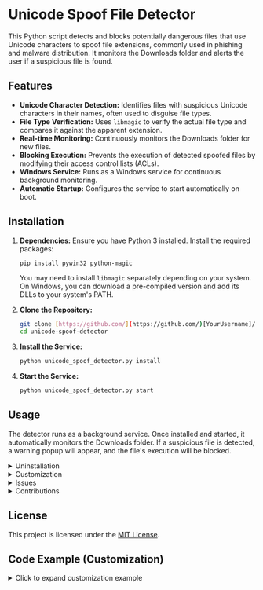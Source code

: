 # Unicode Spoof File Detector

This Python script detects and blocks potentially dangerous files that use Unicode characters to spoof file extensions, commonly used in phishing and malware distribution. It monitors the Downloads folder and alerts the user if a suspicious file is found.

## Features

*   **Unicode Character Detection:** Identifies files with suspicious Unicode characters in their names, often used to disguise file types.
*   **File Type Verification:** Uses `libmagic` to verify the actual file type and compares it against the apparent extension.
*   **Real-time Monitoring:** Continuously monitors the Downloads folder for new files.
*   **Blocking Execution:** Prevents the execution of detected spoofed files by modifying their access control lists (ACLs).
*   **Windows Service:** Runs as a Windows service for continuous background monitoring.
*   **Automatic Startup:** Configures the service to start automatically on boot.

## Installation

1.  **Dependencies:** Ensure you have Python 3 installed. Install the required packages:

    ```bash
    pip install pywin32 python-magic
    ```

    You may need to install `libmagic` separately depending on your system. On Windows, you can download a pre-compiled version and add its DLLs to your system's PATH.

2.  **Clone the Repository:**

    ```bash
    git clone [https://github.com/](https://github.com/)[YourUsername]/unicode-spoof-detector.git
    cd unicode-spoof-detector
    ```

3.  **Install the Service:**

    ```bash
    python unicode_spoof_detector.py install
    ```

4.  **Start the Service:**

    ```bash
    python unicode_spoof_detector.py start
    ```

## Usage

The detector runs as a background service. Once installed and started, it automatically monitors the Downloads folder. If a suspicious file is detected, a warning popup will appear, and the file's execution will be blocked.

<details>
<summary>Uninstallation</summary>

1.  **Stop the Service:**

    ```bash
    python unicode_spoof_detector.py stop
    ```

2.  **Remove the Service:**

    ```bash
    python unicode_spoof_detector.py remove
    ```

3.  **Delete the Repository:**

    ```bash
    cd ..
    rm -rf unicode_spoof_detector
    ```

</details>

<details>
<summary>Customization</summary>

*   **`suspicious_unicode_patterns`:** You can modify the regular expressions in this list within the `UnicodeSpoofDetector` class to refine the Unicode character detection.
*   **`dangerous_extensions`:** This list contains the file extensions considered potentially dangerous. You can add or remove extensions as needed.
*   **`download_folder`:** The default monitored folder is the user's Downloads directory. You can change this by passing a different path to the `UnicodeSpoofDetector` constructor.

</details>

<details>
<summary>Issues</summary>

If you encounter any issues or have suggestions for improvements, please open an issue on GitHub. When reporting an issue, please provide:

*   **Steps to reproduce the issue.**
*   **The operating system you are using.**
*   **Any relevant error messages or logs.**

</details>

<details>
<summary>Contributions</summary>

Contributions are welcome! If you would like to contribute to this project, please follow these steps:

1.  **Fork the repository.**
2.  **Create a new branch for your feature or bug fix.**
3.  **Make your changes and commit them.**
4.  **Push your changes to your fork.**
5.  **Submit a pull request.**

</details>

## License

This project is licensed under the [MIT License](LICENSE).

## Code Example (Customization)

<details>
<summary>Click to expand customization example</summary>

```python
class UnicodeSpoofDetector:
    def __init__(self, download_folder=None):
        self.download_folder = download_folder or os.path.expanduser('~\\Downloads')
        self.suspicious_unicode_patterns = [
            r'[\u200B-\u200D\u2060\u2061\u2062\u2063\u2064]', # Zero-width spaces and other invisible characters
            r'[\u202A-\u202E]', # Right-to-left and left-to-right overrides
            r'[^\x00-\x7F]', # Any character outside basic ASCII
            r'[\u2028\u2029]', # Line and paragraph separators
            r'[\uFFF0-\uFFFF]', # Specials
            r'[\u061C]' # Arabic Letter Mark
        ]
        self.dangerous_extensions = [
            '.exe', '.bat', '.cmd', '.vbs', '.ps1',
            '.msi', '.scr', '.jar', '.js', '.pif', '.cpl' #Added more
        ]
        # ... rest of the class
